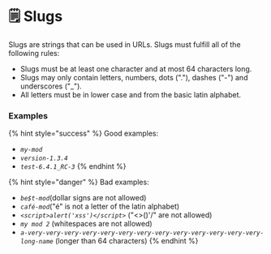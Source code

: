 # 🗒 Slugs

Slugs are strings that can be used in URLs. Slugs must fulfill all of the following rules:

* Slugs must be at least one character and at most 64 characters long.
* Slugs may only contain letters, numbers, dots ("."), dashes ("-") and underscores ("\_").
* All letters must be in lower case and from the basic latin alphabet.

### Examples

{% hint style="success" %}
Good examples:

* _`my-mod`_
* _`version-1.3.4`_
* _`test-6.4.1_RC-3`_
{% endhint %}

{% hint style="danger" %}
Bad examples:

* _`be$t-mod`_(dollar signs are not allowed)
* _`café-mod`_("é" is not a letter of the latin alphabet)
* _`<script>alert('xss')</script>`_ ("<>()'/" are not allowed)
* _`my mod 2`_ (whitespaces are not allowed)
* _`a-very-very-very-very-very-very-very-very-very-very-very-very-very-long-name`_ (longer than 64 characters)
{% endhint %}
